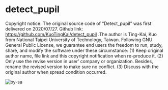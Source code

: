 # detect_pupil
Copyright notice: The original source code of “Detect_pupil” was first delivered on 2020/07/27.
Github link: https://github.com/KuoTingKai/detect_pupil
.The author is Ting-Kai, Kuo from National Taipei University of Technology, Taiwan.
Following GNU General Public License, we guarantee end users the freedom to run, study, share, and modify the software under these circumstance: 
(1) Keep original author name, file link and this copyright notification when re-produce it.
(2) Only use the revise version in user’ company or organization. Besides, rename the revised version to make sure no conflict.
(3) Discuss with the original author when spread condition occurred.

![by-sa](https://user-images.githubusercontent.com/68845006/88537533-53c31680-d040-11ea-8f31-be44914edf41.png)
